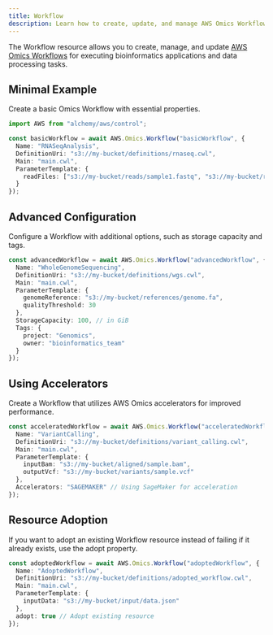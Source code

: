 ```yaml
---
title: Workflow
description: Learn how to create, update, and manage AWS Omics Workflows using Alchemy Cloud Control.
---
```



The Workflow resource allows you to create, manage, and update [AWS Omics Workflows](https://docs.aws.amazon.com/omics/latest/userguide/) for executing bioinformatics applications and data processing tasks.

## Minimal Example

Create a basic Omics Workflow with essential properties.

```ts
import AWS from "alchemy/aws/control";

const basicWorkflow = await AWS.Omics.Workflow("basicWorkflow", {
  Name: "RNASeqAnalysis",
  DefinitionUri: "s3://my-bucket/definitions/rnaseq.cwl",
  Main: "main.cwl",
  ParameterTemplate: {
    readFiles: ["s3://my-bucket/reads/sample1.fastq", "s3://my-bucket/reads/sample2.fastq"]
  }
});
```

## Advanced Configuration

Configure a Workflow with additional options, such as storage capacity and tags.

```ts
const advancedWorkflow = await AWS.Omics.Workflow("advancedWorkflow", {
  Name: "WholeGenomeSequencing",
  DefinitionUri: "s3://my-bucket/definitions/wgs.cwl",
  Main: "main.cwl",
  ParameterTemplate: {
    genomeReference: "s3://my-bucket/references/genome.fa",
    qualityThreshold: 30
  },
  StorageCapacity: 100, // in GiB
  Tags: {
    project: "Genomics",
    owner: "bioinformatics_team"
  }
});
```

## Using Accelerators

Create a Workflow that utilizes AWS Omics accelerators for improved performance.

```ts
const acceleratedWorkflow = await AWS.Omics.Workflow("acceleratedWorkflow", {
  Name: "VariantCalling",
  DefinitionUri: "s3://my-bucket/definitions/variant_calling.cwl",
  Main: "main.cwl",
  ParameterTemplate: {
    inputBam: "s3://my-bucket/aligned/sample.bam",
    outputVcf: "s3://my-bucket/variants/sample.vcf"
  },
  Accelerators: "SAGEMAKER" // Using SageMaker for acceleration
});
```

## Resource Adoption

If you want to adopt an existing Workflow resource instead of failing if it already exists, use the adopt property.

```ts
const adoptedWorkflow = await AWS.Omics.Workflow("adoptedWorkflow", {
  Name: "AdoptedWorkflow",
  DefinitionUri: "s3://my-bucket/definitions/adopted_workflow.cwl",
  Main: "main.cwl",
  ParameterTemplate: {
    inputData: "s3://my-bucket/input/data.json"
  },
  adopt: true // Adopt existing resource
});
```
